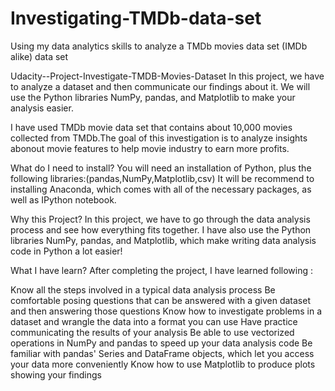 # Investigating-TMDb-data-set
Using my data analytics skills to analyze a TMDb movies data set (IMDb alike) data set

Udacity--Project-Investigate-TMDB-Movies-Dataset In this project, we have to analyze a dataset and then communicate our findings about it. We will use the Python libraries NumPy, pandas, and Matplotlib to make your analysis easier.

I have used TMDb movie data set that contains about 10,000 movies collected from TMDb.The goal of this investigation is to analyze insights abonout movie features to help movie industry to earn more profits.

What do I need to install? You will need an installation of Python, plus the following libraries:(pandas,NumPy,Matplotlib,csv) It will be recommend to installing Anaconda, which comes with all of the necessary packages, as well as IPython notebook.

Why this Project? In this project, we have to go through the data analysis process and see how everything fits together. I have also use the Python libraries NumPy, pandas, and Matplotlib, which make writing data analysis code in Python a lot easier!

What I have learn? After completing the project, I have learned following :

Know all the steps involved in a typical data analysis process Be comfortable posing questions that can be answered with a given dataset and then answering those questions Know how to investigate problems in a dataset and wrangle the data into a format you can use Have practice communicating the results of your analysis Be able to use vectorized operations in NumPy and pandas to speed up your data analysis code Be familiar with pandas' Series and DataFrame objects, which let you access your data more conveniently Know how to use Matplotlib to produce plots showing your findings

